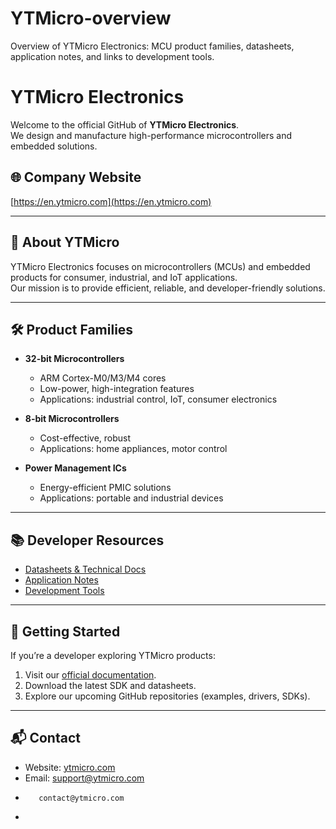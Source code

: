 # YTMicro-overview
Overview of YTMicro Electronics: MCU product families, datasheets, application notes, and links to development tools.
# YTMicro Electronics

Welcome to the official GitHub of **YTMicro Electronics**.  
We design and manufacture high-performance microcontrollers and embedded solutions.

## 🌐 Company Website
[https://en.ytmicro.com](https://en.ytmicro.com)

---

## 🏢 About YTMicro
YTMicro Electronics focuses on microcontrollers (MCUs) and embedded products for consumer, industrial, and IoT applications.  
Our mission is to provide efficient, reliable, and developer-friendly solutions.

---

## 🛠️ Product Families
- **32-bit Microcontrollers**
  - ARM Cortex-M0/M3/M4 cores  
  - Low-power, high-integration features  
  - Applications: industrial control, IoT, consumer electronics  

- **8-bit Microcontrollers**
  - Cost-effective, robust  
  - Applications: home appliances, motor control  

- **Power Management ICs**
  - Energy-efficient PMIC solutions  
  - Applications: portable and industrial devices  

---

## 📚 Developer Resources
- [Datasheets & Technical Docs](https://en.ytmicro.com/index.php?ac=article&at=list&tid=19)  
- [Application Notes](https://en.ytmicro.com/index.php?ac=article&at=list&tid=20)  
- [Development Tools](https://en.ytmicro.com/index.php?ac=article&at=list&tid=22)  

---

## 🚀 Getting Started
If you’re a developer exploring YTMicro products:
1. Visit our [official documentation](https://en.ytmicro.com/index.php).
2. Download the latest SDK and datasheets.
3. Explore our upcoming GitHub repositories (examples, drivers, SDKs).

---

## 📬 Contact
- Website: [ytmicro.com](https://en.ytmicro.com)  
- Email: support@ytmicro.com
-        contact@ytmicro.com
-       
  
